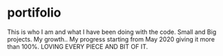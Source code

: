# portifolio
This is who I am and what I have been doing with the code. Small and Big projects. My growth.. My progress starting from May 2020 giving it more than 100%. LOVING EVERY PIECE AND BIT OF IT.
